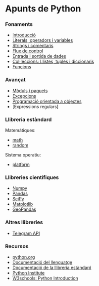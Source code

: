 # Apunts de Python

### Fonaments

* [Introducció](Fonaments/Introduccio.md)
* [Literals, operadors i variables](Fonaments/TipusDades.md)
* [Strings i comentaris](Fonaments/Strings.md)
* [Flux de control](Fonaments/Flux.md)
* [Entrada i sortida de dades](Fonaments/ESDades.md)
* [Col·leccions: Llistes, tuples i diccionaris](Fonaments/Colleccions.md) 
* [Funcions](Fonaments/Funcions.md)

### Avançat

* [Mòduls i paquets](Avançat/Moduls.md)
* [Excepcions](Avançat/Excepcions.md)
* [Programació orientada a objectes](Avançat/POO.md)
* [Expressions regulars]

### Llibreria estàndard

Matemàtiques:
* [math](LlibEstandard/Math.md)
* [random](LlibEstandard/Random.md)

Sistema operatiu:
* [platform](LlibEstandard/Platform.md)


### Llibreries científiques

* [Numpy](LlibCientifiques/Numpy.md)
* [Pandas](LlibCientifiques/Pandas.md)
* [SciPy](LlibCientifiques/SciPy.md)
* [Matplotlib](LlibCientifiques/Matplotlib.md)
* [GeoPandas](LlibCientifiques/GeoPandas.md)


### Altres llibreries

* [Telegram API](Altres/Telegram.md)

### Recursos

* [python.org](https://www.python.org/)
* [Documentació del llenguatge](https://docs.python.org/3/reference/index.html)
* [Documentació de la llibreria estàndard](https://docs.python.org/3/library/index.html)
* [Python Institute](https://pythoninstitute.org/)
* [W3schools: Python Introduction](https://www.w3schools.com/python/python_intro.asp)




